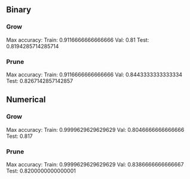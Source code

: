 ## Binary
### Grow
Max accuracy:
Train: 0.9116666666666666
Val: 0.81
Test: 0.8194285714285714
### Prune
Max accuracy:
Train: 0.9116666666666666
Val: 0.8443333333333334
Test: 0.8267142857142857

## Numerical
### Grow
Max accuracy:
Train: 0.9999629629629629
Val: 0.8046666666666666
Test: 0.817
### Prune
Max accuracy:
Train: 0.9999629629629629
Val: 0.8386666666666667
Test: 0.8200000000000001
